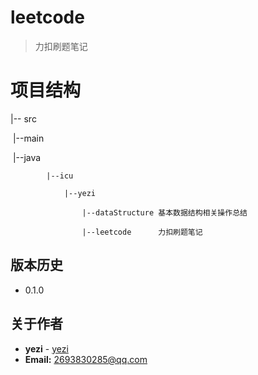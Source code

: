 # leetcode


> 力扣刷题笔记

# 项目结构

|-- src

​	|--main

​		|--java

			|--icu
			
				|--yezi
				
					|--dataStructure 基本数据结构相关操作总结
					
					|--leetcode 	 力扣刷题笔记

## 版本历史

- 0.1.0

## 关于作者

- **yezi**  - [yezi](http://www.yezi.icu/)
- **Email:** 2693830285@qq.com